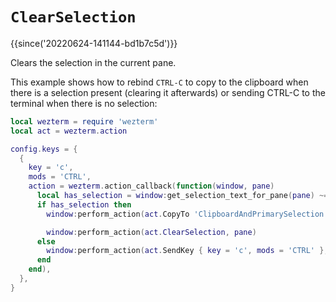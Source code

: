 # `ClearSelection`

{{since('20220624-141144-bd1b7c5d')}}

Clears the selection in the current pane.

This example shows how to rebind `CTRL-C` to copy to the clipboard
when there is a selection present (clearing it afterwards) or sending
CTRL-C to the terminal when there is no selection:

```lua
local wezterm = require 'wezterm'
local act = wezterm.action

config.keys = {
  {
    key = 'c',
    mods = 'CTRL',
    action = wezterm.action_callback(function(window, pane)
      local has_selection = window:get_selection_text_for_pane(pane) ~= ''
      if has_selection then
        window:perform_action(act.CopyTo 'ClipboardAndPrimarySelection', pane)

        window:perform_action(act.ClearSelection, pane)
      else
        window:perform_action(act.SendKey { key = 'c', mods = 'CTRL' }, pane)
      end
    end),
  },
}
```
